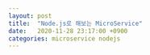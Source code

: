 ```yaml
---
layout: post
title:  "Node.js로 해보는 MicroService"
date:   2020-11-28 23:17:00 +0900
categories: microservice nodejs
---
```

